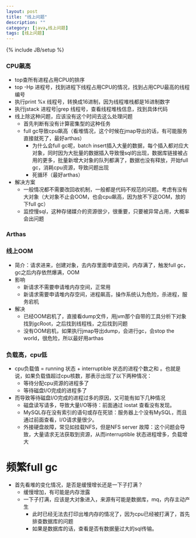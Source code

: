 ```yaml
---
layout: post
title: "线上问题"
description: ""
category: [java,线上问题]
tags: [线上问题]
---
```

{% include JB/setup %}

### CPU飙高
* top查所有进程占用CPU的排序
* top -Hp 进程号，找到进程下线程占用CPU的情况，找到占用CPU最高的线程编号
* 执行print %x 线程号，转换成16进制，因为线程堆栈都是16进制数字
* 执行jstack 进程号|grep 线程号，查看线程堆栈信息，找到具体代码
* 线上除这种问题，应该没有这个时间去这么处理问题
  * 首先判断有没有计算密集型的这种任务
  * full gc导致cpu飙高（看堆情况，这个时候在jmap导出的话，有可能服务直接就死了，最好arthas）
    * 为什么会full gc呢，batch insert插入大量的数据，每个插入都对应大对象，同时因为大批量的数据插入导致慢sql的出现，数据库链接被占用的更多，批量新增大对象的队列都满了，数据也没有释放，开始full gc，消耗cpu资源，导致问题出现
    * 死循环（最好arthas）
* 解决方案
  * 一般情况都不需要改回收机制，一般都是代码不规范的问题。考虑有没有大对象（大对象不止会OOM，也会cpu飙高，因为放不下这OOM，放的下full gc）
  * 监控慢sql，这种存储媒介的资源很少，很重要，只要被异常占用，大概率会出问题

### Arthas

### 线上OOM
* 简介：请求进来，创建对象，去内存里面申请空间，内存满了，触发full gc，gc之后内存依然爆满，OOM
* 影响
  * 新请求不需要申请堆内存空间，正常用
  * 新请求需要申请堆内存空间，进程飙高，操作系统认为危险，杀进程，服务宕机
* 解决
  * 已经OOM宕机了，直接看dump文件，用jvm那个自带的工具分析下对象找到gcRoot，之后找到线程栈，之后找到问题
  * 没有OOM宕机，如果执行jmap导出dump，会进行gc，会stop the world，很危险，所以最好用arthas

### 负载高，cpu低
* cpu负载值 = running 状态 + interruptible 状态的进程个数之和 。也就是说，如果负载值超过cpu核数，那表示出现了以下两种情况：
  * 等待分配cpu资源的进程多了
  * 等待磁盘I/O完成的进程多了
* 而导致等待磁盘I/O完成的进程过多的原因，又可能有如下几种情况
  * 磁盘读写请多，导致大量I/O等待：前面通过 iostat 查看没有发现。 
  * MySQL存在没有索引的语句或存在死锁：服务器上个没有MySQL，而且通过前面查看，I/O请求量很少。
  * 外接硬盘故障，常见如挂载NFS，但是NFS server 故障：这个问题会导致，大量请求无法获取到资源，从而interruptible 状态进程增多，负载增大

# 频繁full gc
* 首先看堆的变化情况，是否是缓慢增长还是一下子打满？
  * 缓慢增加，有可能是内存泄露
  * 一下子打满，应该是大对象进入，来源有可能是数据库，mq，内存主动产生
    * 此时已经无法去打印出堆内存的情况了，因为cpu已经被打满了，首先排查数据库的问题
    * 如果是数据库的话，查看是否有数据量过大的sql传输。